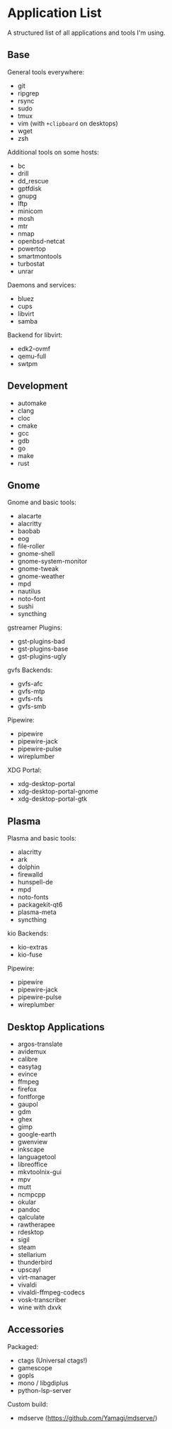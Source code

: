 # Application List

A structured list of all applications and tools I'm using.


## Base

General tools everywhere:
* git
* ripgrep
* rsync
* sudo
* tmux
* vim (with `+clipboard` on desktops)
* wget
* zsh

Additional tools on some hosts:
* bc
* drill
* dd_rescue
* gptfdisk
* gnupg
* lftp
* minicom
* mosh
* mtr
* nmap
* openbsd-netcat
* powertop
* smartmontools
* turbostat
* unrar

Daemons and services:
* bluez
* cups
* libvirt
* samba

Backend for libvirt:
* edk2-ovmf
* qemu-full
* swtpm


## Development

* automake
* clang
* cloc
* cmake
* gcc
* gdb
* go
* make
* rust


## Gnome

Gnome and basic tools:
* alacarte
* alacritty
* baobab
* eog
* file-roller
* gnome-shell
* gnome-system-monitor
* gnome-tweak
* gnome-weather
* mpd
* nautilus
* noto-font
* sushi
* syncthing

gstreamer Plugins:
* gst-plugins-bad
* gst-plugins-base
* gst-plugins-ugly

gvfs Backends:
* gvfs-afc
* gvfs-mtp
* gvfs-nfs
* gvfs-smb

Pipewire:
* pipewire
* pipewire-jack
* pipewire-pulse
* wireplumber

XDG Portal:
* xdg-desktop-portal
* xdg-desktop-portal-gnome
* xdg-desktop-portal-gtk


## Plasma

Plasma and basic tools:
* alacritty
* ark
* dolphin
* firewalld
* hunspell-de
* mpd
* noto-fonts
* packagekit-qt6
* plasma-meta
* syncthing

kio Backends:
* kio-extras
* kio-fuse

Pipewire:
* pipewire
* pipewire-jack
* pipewire-pulse
* wireplumber


## Desktop Applications

* argos-translate
* avidemux
* calibre
* easytag
* evince
* ffmpeg
* firefox
* fontforge
* gaupol
* gdm
* ghex
* gimp
* google-earth
* gwenview
* inkscape
* languagetool
* libreoffice
* mkvtoolnix-gui
* mpv
* mutt
* ncmpcpp
* okular
* pandoc
* qalculate
* rawtherapee
* rdesktop
* sigil
* steam
* stellarium
* thunderbird
* upscayl
* virt-manager
* vivaldi
* vivaldi-ffmpeg-codecs
* vosk-transcriber
* wine with dxvk


## Accessories

Packaged:
* ctags (Universal ctags!)
* gamescope
* gopls
* mono / libgdiplus
* python-lsp-server

Custom build:
* mdserve (https://github.com/Yamagi/mdserve/)
